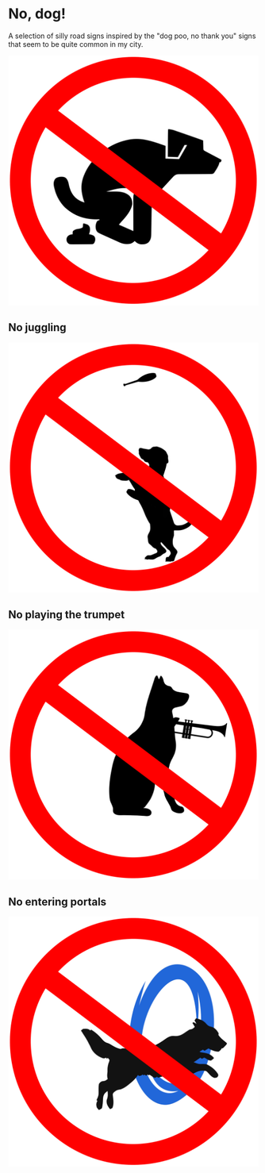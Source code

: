 # No, dog!

A selection of silly road signs inspired by the "dog poo, no thank you" signs that seem to be quite common in my city.

![An icon in the style of a road sign (red circle with a line through it) forbidding dogs from taking a shit](./hundelort-nej-tak.svg)

## No juggling

![An icon in the style of a road sign (red circle with a line through it) forbidding dogs from juggling](./no-dog-juggling.svg)

## No playing the trumpet

![An icon in the style of a road sign (red circle with a line through it) forbidding dogs from playing the trumpet](./no-dog-trumpet.svg)

## No entering portals

![An icon in the style of a road sign (red circle with a line through it) forbidding dogs from entering portals (in the style of the game "Portal")](./no-dog-portal.svg)

